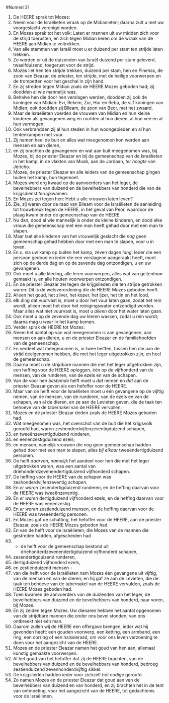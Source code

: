 #Numeri 31
1. De HEERE sprak tot Mozes:
2. Neem voor de Israëlieten wraak op de Midianieten; daarna zult u met uw voorgeslacht verenigd worden.
3. En Mozes sprak tot het volk: Laten er mannen uit uw midden zich voor de strijd toerusten, en zich tegen Midian keren om de wraak van de HEERE aan Midian te voltrekken.
4. Van alle stammen van Israël moet u er duizend per stam ten strijde laten trekken.
5. Zo werden er uit de duizenden van Israël duizend per stam geleverd, twaalfduizend, toegerust voor de strijd.
6. Mozes liet hen ten strijde trekken, duizend per stam, hen en Pinehas, de zoon van Eleazar, de priester, ten strijde, met de heilige voorwerpen en de trompetten voor het geschal in zijn hand.
7. En zij streden tegen Midian zoals de HEERE Mozes geboden had; zij doodden al wie mannelijk was.
8. Behalve hen die door hen verslagen werden, doodden zij ook de koningen van Midian: Evi, Rekem, Zur, Hur en Reba, de vijf koningen van Midian; ook doodden zij Bileam, de zoon van Beor, met het zwaard.
9. Maar de Israëlieten voerden de vrouwen van Midian en hun kleine kinderen als gevangenen weg en roofden al hun dieren, al hun vee en al hun vermogen.
10. Ook verbrandden zij al hun steden in hun woongebieden en al hun tentenkampen met vuur.
11. Zij namen heel de buit en alles wat meegenomen kon worden aan mensen en aan dieren,
12. en zij brachten de gevangenen en wat aan buit meegenomen was, bij Mozes, bij de priester Eleazar en bij de gemeenschap van de Israëlieten in het kamp, in de vlakten van Moab, aan de Jordaan, *ter hoogte* van Jericho.
13. Mozes, de priester Eleazar en alle leiders van de gemeenschap gingen buiten het kamp, hun tegemoet.
14. Mozes werd erg kwaad op de aanvoerders van het leger, de bevelhebbers van duizend en de bevelhebbers van honderd die van de krijgsdienst *terug*kwamen.
15. En Mozes zei tegen hen: Hebt u alle vrouwen laten leven?
16. Zie, zíj waren door de raad van Bileam voor de Israëlieten de aanleiding tot trouwbreuk tegen de HEERE, in het geval van Peor, waardoor de plaag kwam onder de gemeenschap van de HEERE.
17. Nu dan, dood al wie mannelijk is onder de kleine kinderen, en dood elke vrouw die gemeenschap met een man heeft gehad door met een man te slapen.
18. Maar laat alle kinderen van het vrouwelijk geslacht die *nog* geen gemeenschap gehad hebben door met een man te slapen, voor u in leven.
19. En u, sla uw kamp op buiten het kamp, zeven dagen *lang*. Ieder die een persoon gedood en ieder die een verslagene aangeraakt heeft, moet zich op de derde dag en op de zevende dag ontzondigen, u en uw gevangenen.
20. Ook moet u alle kleding, alle leren voorwerpen, alles wat van geiten*haar* gemaakt is, en alle houten voorwerpen ontzondigen.
21. En de priester Eleazar zei tegen de krijgslieden die ten strijde getrokken waren: Dit is de wetsverordening die de HEERE Mozes geboden heeft.
22. Alleen het goud, het zilver, het koper, het ijzer, het tin en het lood,
23. elk ding dat vuurvast is, moet u door het vuur laten gaan, zodat het rein wordt; alleen moet het door het reinigingswater ontzondigd worden. Maar alles wat niet vuurvast is, moet u *alleen* door het water laten gaan.
24. Ook moet u op de zevende dag uw kleren wassen, zodat u rein wordt; daarna mag u *weer* in het kamp komen.
25. Verder sprak de HEERE tot Mozes:
26. Neem het aantal op van wat meegenomen is aan gevangenen, aan mensen en aan dieren, u en de priester Eleazar en de familiehoofden van de gemeenschap.
27. En verdeel wat meegenomen is, in twee helften, tussen hen die aan de strijd deelgenomen hebben, die met het leger uitgetrokken zijn, en heel de gemeenschap.
28. Daarna moet u de strijdbare mannen die met het leger uitgetrokken zijn, een heffing voor de HEERE opleggen, één op de vijfhonderd van de mensen, van de runderen, van de ezels en van de schapen.
29. Van de voor hen *bestemde* helft moet u *dat* nemen en *dat* aan de priester Eleazar geven als een hefoffer voor de HEERE.
30. Maar van de helft voor de Israëlieten moet u één gevangene op de vijftig nemen, van de mensen, van de runderen, van de ezels en van de schapen, van al de dieren, en ze aan de Levieten geven, die de taak ten behoeve van de tabernakel van de HEERE vervullen.
31. Mozes en de priester Eleazar deden zoals de HEERE Mozes geboden had.
32. Wat meegenomen was, het overschot van de buit die het krijgsvolk geroofd had, waren zeshonderdvijfenzeventigduizend schapen,
33. en tweeënzeventigduizend runderen,
34. en eenenzestigduizend ezels;
35. en mensen, namelijk vrouwen die *nog* geen gemeenschap hadden gehad door met een man te slapen, alles *bij elkaar* tweeëndertigduizend personen.
36. De helft *daarvan, namelijk* het aandeel voor hen die met het leger uitgetrokken waren, was een aantal van driehonderdzevenendertigduizend vijfhonderd schapen.
37. De heffing voor de HEERE van de schapen was zeshonderdvijfenzeventig *schapen*.
38. En *er waren* zesendertigduizend runderen, en de heffing daarvan voor de HEERE was tweeënzeventig.
39. En *er waren* dertigduizend vijfhonderd ezels, en de heffing daarvan voor de HEERE was eenenzestig.
40. En *er waren* zestienduizend mensen, en de heffing daarvan voor de HEERE was tweeëndertig personen.
41. En Mozes gaf de schatting, het hefoffer voor de HEERE, aan de priester Eleazar, zoals de HEERE Mozes geboden had.
42. En van de helft voor de Israëlieten, die Mozes van de mannen die gestreden hadden, afgescheiden had
43. - de helft voor de gemeenschap bestond uit driehonderdzevenendertigduizend vijfhonderd schapen,
44. zesendertigduizend runderen,
45. dertigduizend vijfhonderd ezels,
46. en zestienduizend mensen -
47. van die helft voor de Israëlieten nam Mozes één gevangene uit vijftig, van de mensen en van de dieren; en hij gaf ze aan de Levieten, die de taak ten behoeve van de tabernakel van de HEERE vervulden, zoals de HEERE Mozes geboden had.
48. Toen kwamen de aanvoerders van de duizenden van het leger, de bevelhebbers van duizend en de bevelhebbers van honderd, naar voren, bij Mozes.
49. En zij zeiden tegen Mozes: Uw dienaren hebben het aantal opgenomen van de strijdbare mannen die onder ons bevel stonden; van ons ontbreekt niet één man.
50. Daarom zullen wij de HEERE een offergave brengen, ieder wat hij gevonden heeft: een gouden voorwerp, een ketting, een armband, een ring, een oorring of een halssieraad, om voor ons leven verzoening te doen voor het aangezicht van de HEERE.
51. Mozes en de priester Eleazar namen het goud van hen aan, allemaal kunstig gemaakte voorwerpen.
52. Al het goud van het hefoffer dat zij de HEERE brachten, van de bevelhebbers van duizend en de bevelhebbers van honderd, bedroeg zestienduizend zevenhonderdvijftig sikkel.
53. De krijgslieden hadden ieder voor zichzelf *het nodige* geroofd.
54. Zo namen Mozes en de priester Eleazar dat goud aan van de bevelhebbers van duizend en van honderd, en zij brachten het in de tent van ontmoeting, voor het aangezicht van de HEERE, tot gedachtenis voor de Israëlieten.
